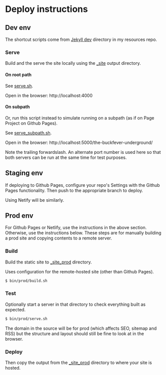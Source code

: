 # Deploy instructions

## Dev env

The shortcut scripts come from [Jekyll dev](https://github.com/MichaelCurrin/static-sites-generator-resources/tree/master/Jekyll/dev) directory in my resources repo.

### Serve

Build and the serve the site locally using the [_site](/_site) output directory.

#### On root path

See [serve.sh](https://github.com/MichaelCurrin/static-sites-generator-resources/blob/master/Jekyll/dev/serve.sh).

Open in the browser: http://localhost:4000

#### On subpath

Or, run this script instead to simulate running on a subpath (as if on Page Project on Github Pages).

See [serve_subpath.sh](https://github.com/MichaelCurrin/static-sites-generator-resources/blob/master/Jekyll/dev/serve_subpath.sh).

Open in the browser: http://localhost:5000/the-buckfever-underground/

Note the trailing forwardslash. An alternate port number is used here so that both servers can be run at the same time for test purposes.


## Staging env

If deploying to Github Pages, configure your repo's Settings with the Github Pages functionality. Then push to the appropriate branch to deploy.

Using Netify will be similarly.

## Prod env

For Github Pages or Netlify, use the instructions in the above section. Otherwise, use the instructions below. These steps are for manually building a prod site and copying contents to a remote server.

### Build

Build the static site to [_site_prod](/_site_prod) directory.

Uses configuration for the remote-hosted site (other than Github Pages).

```bash
$ bin/prod/build.sh
```

### Test

Optionally start a server in that directory to check everything built as expected.

```bash
$ bin/prod/serve.sh
```

The domain in the source will be for prod (which affects SEO, sitemap and RSS) but the structure and layout should still be fine to look at in the browser.

### Deploy

Then copy the output from the [_site_prod](/_site_prod) directory to where your site is hosted.
